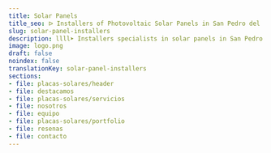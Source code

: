 ```yaml
---
title: Solar Panels
title_seo: ᐅ Installers of Photovoltaic Solar Panels in San Pedro del Pinatar
slug: solar-panel-installers
description: llll➤ Installers specialists in solar panels in San Pedro del Pinatar. Sustainable and efficient solutions. Best techniques and competitive prices ✅ Contact us!
image: logo.png
draft: false
noindex: false
translationKey: solar-panel-installers
sections:
- file: placas-solares/header
- file: destacamos
- file: placas-solares/servicios
- file: nosotros
- file: equipo
- file: placas-solares/portfolio
- file: resenas
- file: contacto
---
```

